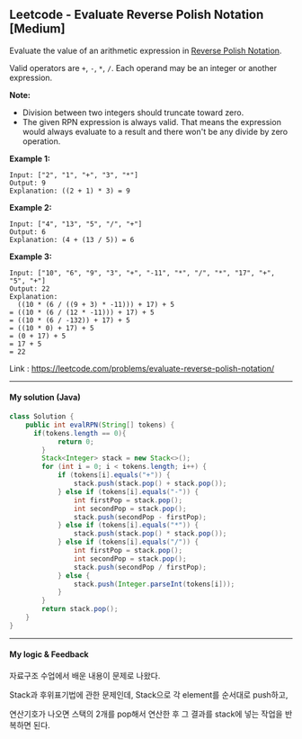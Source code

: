 ## Leetcode - Evaluate Reverse Polish Notation [Medium]

Evaluate the value of an arithmetic expression in [Reverse Polish Notation](http://en.wikipedia.org/wiki/Reverse_Polish_notation).

Valid operators are `+`, `-`, `*`, `/`. Each operand may be an integer or another expression.

**Note:**

- Division between two integers should truncate toward zero.
- The given RPN expression is always valid. That means the expression would always evaluate to a result and there won't be any divide by zero operation.

**Example 1:**

```
Input: ["2", "1", "+", "3", "*"]
Output: 9
Explanation: ((2 + 1) * 3) = 9
```

**Example 2:**

```
Input: ["4", "13", "5", "/", "+"]
Output: 6
Explanation: (4 + (13 / 5)) = 6
```

**Example 3:**

```
Input: ["10", "6", "9", "3", "+", "-11", "*", "/", "*", "17", "+", "5", "+"]
Output: 22
Explanation: 
  ((10 * (6 / ((9 + 3) * -11))) + 17) + 5
= ((10 * (6 / (12 * -11))) + 17) + 5
= ((10 * (6 / -132)) + 17) + 5
= ((10 * 0) + 17) + 5
= (0 + 17) + 5
= 17 + 5
= 22
```

Link : https://leetcode.com/problems/evaluate-reverse-polish-notation/



---



#### My solution (Java)

```java
class Solution {
    public int evalRPN(String[] tokens) {
      if(tokens.length == 0){
            return 0;
        }
        Stack<Integer> stack = new Stack<>();
        for (int i = 0; i < tokens.length; i++) {
            if (tokens[i].equals("+")) {
                stack.push(stack.pop() + stack.pop());
            } else if (tokens[i].equals("-")) {
                int firstPop = stack.pop();
                int secondPop = stack.pop();
                stack.push(secondPop - firstPop);
            } else if (tokens[i].equals("*")) {
                stack.push(stack.pop() * stack.pop());
            } else if (tokens[i].equals("/")) {
                int firstPop = stack.pop();
                int secondPop = stack.pop();
                stack.push(secondPop / firstPop);
            } else {
                stack.push(Integer.parseInt(tokens[i]));
            }
        }
        return stack.pop();
    }
}
```

---



#### My logic & Feedback

자료구조 수업에서 배운 내용이 문제로 나왔다.

Stack과 후위표기법에 관한 문제인데, Stack으로 각 element를 순서대로 push하고, 

연산기호가 나오면 스택의 2개를 pop해서 연산한 후 그 결과를 stack에 넣는 작업을 반복하면 된다.